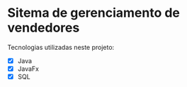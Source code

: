 # Sitema de gerenciamento de vendedores
Tecnologias utilizadas neste projeto:
- [x] Java
- [x] JavaFx
- [x] SQL
